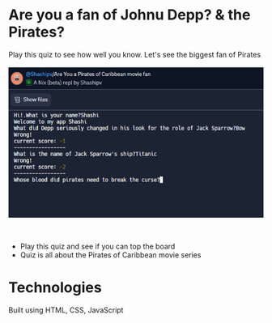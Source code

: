 # Are you a fan of Johnu Depp? & the Pirates?

Play this quiz to see how well you know. Let's see the biggest fan of Pirates

<p align="center"> <img src="/pirates_of_carib.PNG" height="300px"> </p> &nbsp;



* Play this quiz and see if you can top the board
* Quiz is all about the Pirates of Caribbean movie series



# Technologies
Built using HTML, CSS, JavaScript
